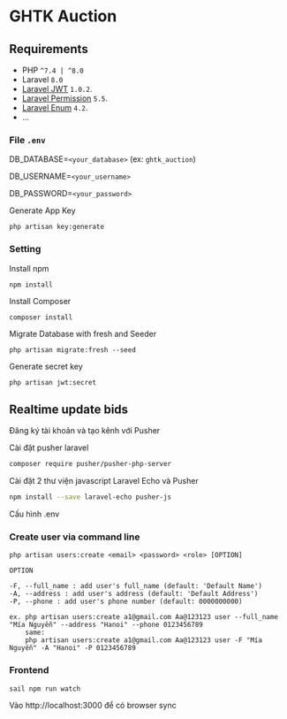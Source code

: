 
# GHTK Auction


## Requirements
- PHP `^7.4 | ^8.0`
- Laravel `8.0`
- [Laravel JWT](https://jwt-auth.readthedocs.io/en/develop/laravel-installation/) `1.0.2`.
- [Laravel Permission](https://spatie.be/docs/laravel-permission/v5/installation-laravel) `5.5`.
- [Laravel Enum](https://github.com/BenSampo/laravel-enum) `4.2`.
- ...

### File `.env` 

DB_DATABASE=`<your_database>` (ex: `ghtk_auction`)

DB_USERNAME=`<your_username>`

DB_PASSWORD=`<your_password>`

Generate App Key

`php artisan key:generate`

### Setting

Install npm

`npm install`

Install Composer

`composer install`
 
Migrate Database with fresh and Seeder

`php artisan migrate:fresh --seed`

Generate secret key

`php artisan jwt:secret`

## Realtime update bids

Đăng ký tài khoản và tạo kênh với Pusher

Cài đặt pusher laravel
```bash
composer require pusher/pusher-php-server
```
Cài đặt 2 thư viện javascript Laravel Echo và Pusher
```bash
npm install --save laravel-echo pusher-js
```
Cấu hình .env


### Create user via command line

`php artisan users:create <email> <password> <role> [OPTION]`

```
OPTION

-F, --full_name : add user's full_name (default: 'Default Name')
-A, --address : add user's address (default: 'Default Address')
-P, --phone : add user's phone number (default: 0000000000)

ex. php artisan users:create a1@gmail.com Aa@123123 user --full_name "Mía Nguyễn" --address "Hanoi" --phone 0123456789
    same:
    php artisan users:create a1@gmail.com Aa@123123 user -F "Mía Nguyễn" -A "Hanoi" -P 0123456789
```

### Frontend

```
sail npm run watch
```

Vào http://localhost:3000 để có browser sync 
